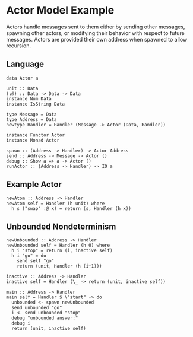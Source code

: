 # Actor Model Example

Actors handle messages sent to them either by sending other messages, spawning
other actors, or modifying their behavior with respect to future messages.
Actors are provided their own address when spawned to allow recursion.

## Language

```
data Actor a

unit :: Data
(:@) :: Data -> Data -> Data
instance Num Data
instance IsString Data

type Message = Data
type Address = Data
newtype Handler = Handler (Message -> Actor (Data, Handler))

instance Functor Actor
instance Monad Actor

spawn :: (Address -> Handler) -> Actor Address
send :: Address -> Message -> Actor ()
debug :: Show a => a -> Actor ()
runActor :: (Address -> Handler) -> IO a
```

## Example Actor

```
newAtom :: Address -> Handler
newAtom self = Handler (h unit) where
  h s ("swap" :@ x) = return (s, Handler (h x))
```

## Unbounded Nondeterminism

```
newUnbounded :: Address -> Handler
newUnbounded self = Handler (h 0) where
  h i "stop" = return (i, inactive self)
  h i "go" = do
    send self "go"
    return (unit, Handler (h (i+1)))

inactive :: Address -> Handler
inactive self = Handler (\_ -> return (unit, inactive self))

main :: Address -> Handler
main self = Handler $ \"start" -> do
  unbounded <- spawn newUnbounded
  send unbounded "go"
  i <- send unbounded "stop"
  debug "unbounded answer:"
  debug i
  return (unit, inactive self)
```
